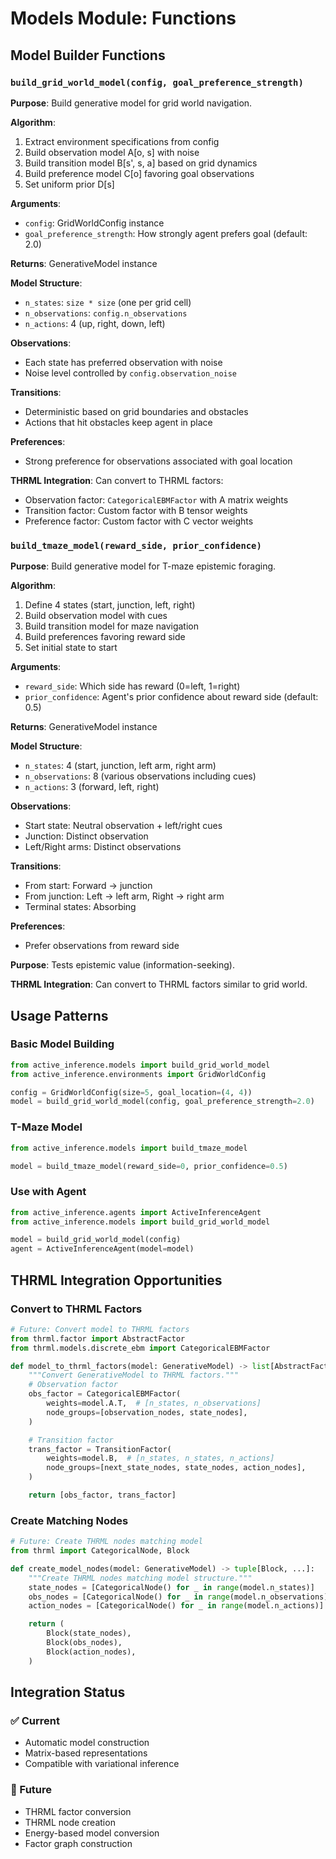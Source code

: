 # Models Module: Functions

## Model Builder Functions

### `build_grid_world_model(config, goal_preference_strength)`
**Purpose**: Build generative model for grid world navigation.

**Algorithm**:
1. Extract environment specifications from config
2. Build observation model A[o, s] with noise
3. Build transition model B[s', s, a] based on grid dynamics
4. Build preference model C[o] favoring goal observations
5. Set uniform prior D[s]

**Arguments**:
- `config`: GridWorldConfig instance
- `goal_preference_strength`: How strongly agent prefers goal (default: 2.0)

**Returns**: GenerativeModel instance

**Model Structure**:
- `n_states`: `size * size` (one per grid cell)
- `n_observations`: `config.n_observations`
- `n_actions`: 4 (up, right, down, left)

**Observations**:
- Each state has preferred observation with noise
- Noise level controlled by `config.observation_noise`

**Transitions**:
- Deterministic based on grid boundaries and obstacles
- Actions that hit obstacles keep agent in place

**Preferences**:
- Strong preference for observations associated with goal location

**THRML Integration**: Can convert to THRML factors:
- Observation factor: `CategoricalEBMFactor` with A matrix weights
- Transition factor: Custom factor with B tensor weights
- Preference factor: Custom factor with C vector weights

### `build_tmaze_model(reward_side, prior_confidence)`
**Purpose**: Build generative model for T-maze epistemic foraging.

**Algorithm**:
1. Define 4 states (start, junction, left, right)
2. Build observation model with cues
3. Build transition model for maze navigation
4. Build preferences favoring reward side
5. Set initial state to start

**Arguments**:
- `reward_side`: Which side has reward (0=left, 1=right)
- `prior_confidence`: Agent's prior confidence about reward side (default: 0.5)

**Returns**: GenerativeModel instance

**Model Structure**:
- `n_states`: 4 (start, junction, left arm, right arm)
- `n_observations`: 8 (various observations including cues)
- `n_actions`: 3 (forward, left, right)

**Observations**:
- Start state: Neutral observation + left/right cues
- Junction: Distinct observation
- Left/Right arms: Distinct observations

**Transitions**:
- From start: Forward → junction
- From junction: Left → left arm, Right → right arm
- Terminal states: Absorbing

**Preferences**:
- Prefer observations from reward side

**Purpose**: Tests epistemic value (information-seeking).

**THRML Integration**: Can convert to THRML factors similar to grid world.

## Usage Patterns

### Basic Model Building
```python
from active_inference.models import build_grid_world_model
from active_inference.environments import GridWorldConfig

config = GridWorldConfig(size=5, goal_location=(4, 4))
model = build_grid_world_model(config, goal_preference_strength=2.0)
```

### T-Maze Model
```python
from active_inference.models import build_tmaze_model

model = build_tmaze_model(reward_side=0, prior_confidence=0.5)
```

### Use with Agent
```python
from active_inference.agents import ActiveInferenceAgent
from active_inference.models import build_grid_world_model

model = build_grid_world_model(config)
agent = ActiveInferenceAgent(model=model)
```

## THRML Integration Opportunities

### Convert to THRML Factors
```python
# Future: Convert model to THRML factors
from thrml.factor import AbstractFactor
from thrml.models.discrete_ebm import CategoricalEBMFactor

def model_to_thrml_factors(model: GenerativeModel) -> list[AbstractFactor]:
    """Convert GenerativeModel to THRML factors."""
    # Observation factor
    obs_factor = CategoricalEBMFactor(
        weights=model.A.T,  # [n_states, n_observations]
        node_groups=[observation_nodes, state_nodes],
    )

    # Transition factor
    trans_factor = TransitionFactor(
        weights=model.B,  # [n_states, n_states, n_actions]
        node_groups=[next_state_nodes, state_nodes, action_nodes],
    )

    return [obs_factor, trans_factor]
```

### Create Matching Nodes
```python
# Future: Create THRML nodes matching model
from thrml import CategoricalNode, Block

def create_model_nodes(model: GenerativeModel) -> tuple[Block, ...]:
    """Create THRML nodes matching model structure."""
    state_nodes = [CategoricalNode() for _ in range(model.n_states)]
    obs_nodes = [CategoricalNode() for _ in range(model.n_observations)]
    action_nodes = [CategoricalNode() for _ in range(model.n_actions)]

    return (
        Block(state_nodes),
        Block(obs_nodes),
        Block(action_nodes),
    )
```

## Integration Status

### ✅ Current
- Automatic model construction
- Matrix-based representations
- Compatible with variational inference

### 🔄 Future
- THRML factor conversion
- THRML node creation
- Energy-based model conversion
- Factor graph construction

